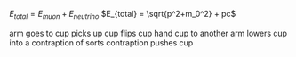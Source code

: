 $E_{total} = E_{muon} + E_{neutrino}$
$E_{total} = \sqrt{p^2+m_0^2} + pc$


arm goes to cup
picks up cup
flips cup
hand cup to another arm
lowers cup into a contraption of sorts
contraption pushes cup